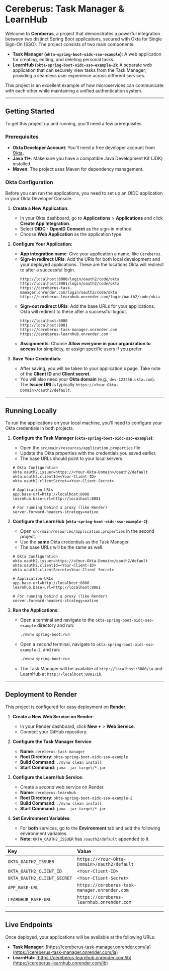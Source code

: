 # Cereberus: Task Manager & LearnHub

Welcome to **Cereberus**, a project that demonstrates a powerful integration between two distinct Spring Boot applications, secured with Okta for Single Sign-On (SSO). The project consists of two main components:

  * **Task Manager (`okta-spring-boot-oidc-sso-example`)**: A web application for creating, editing, and deleting personal tasks.
  * **LearnHub (`okta-spring-boot-oidc-sso-example-2`)**: A separate web application that can securely view tasks from the Task Manager, providing a seamless user experience across different services.

This project is an excellent example of how microservices can communicate with each other while maintaining a unified authentication system.

-----

## Getting Started

To get this project up and running, you'll need a few prerequisites.

### Prerequisites

  * **Okta Developer Account**: You'll need a free developer account from [Okta](https://developer.okta.com/signup/).
  * **Java 11+**: Make sure you have a compatible Java Development Kit (JDK) installed.
  * **Maven**: The project uses Maven for dependency management.

### Okta Configuration

Before you can run the applications, you need to set up an OIDC application in your Okta Developer Console.

1.  **Create a New Application**:

      * In your Okta dashboard, go to **Applications** \> **Applications** and click **Create App Integration**.
      * Select **OIDC - OpenID Connect** as the sign-in method.
      * Choose **Web Application** as the application type.

2.  **Configure Your Application**:

      * **App integration name**: Give your application a name, like `Cereberus`.
      * **Sign-in redirect URIs**: Add the URIs for both local development and your deployed applications. These are the locations Okta will redirect to after a successful login.
        ```
        http://localhost:8080/login/oauth2/code/okta
        http://localhost:8081/login/oauth2/code/okta
        https://cereberus-task-manager.onrender.com/login/oauth2/code/okta
        https://cereberus-learnhub.onrender.com/login/oauth2/code/okta
        ```
      * **Sign-out redirect URIs**: Add the base URLs for your applications. Okta will redirect to these after a successful logout.
        ```
        http://localhost:8080
        http://localhost:8081
        https://cereberus-task-manager.onrender.com
        https://cereberus-learnhub.onrender.com
        ```
      * **Assignments**: Choose **Allow everyone in your organization to access** for simplicity, or assign specific users if you prefer.

3.  **Save Your Credentials**:

      * After saving, you will be taken to your application's page. Take note of the **Client ID** and **Client secret**.
      * You will also need your **Okta domain** (e.g., `dev-123456.okta.com`). The **Issuer URI** is typically `https://<Your-Okta-Domain>/oauth2/default`.

-----

## Running Locally

To run the applications on your local machine, you'll need to configure your Okta credentials in both projects.

1.  **Configure the Task Manager (`okta-spring-boot-oidc-sso-example`)**:

      * Open the `src/main/resources/application.properties` file.
      * Update the Okta properties with the credentials you saved earlier.
      * The base URLs should point to your local servers.

    <!-- end list -->

    ```properties
    # Okta Configuration
    okta.oauth2.issuer=https://<Your-Okta-Domain>/oauth2/default
    okta.oauth2.clientId=<Your-Client-ID>
    okta.oauth2.clientSecret=<Your-Client-Secret>

    # Application URLs
    app.base-url=http://localhost:8080
    learnhub.base-url=http://localhost:8081

    # For running behind a proxy (like Render)
    server.forward-headers-strategy=native
    ```

2.  **Configure the LearnHub (`okta-spring-boot-oidc-sso-example-2`)**:

      * Open `src/main/resources/application.properties` in the second project.
      * Use the **same** Okta credentials as the Task Manager.
      * The base URLs will be the same as well.

    <!-- end list -->

    ```properties
    # Okta Configuration
    okta.oauth2.issuer=https://<Your-Okta-Domain>/oauth2/default
    okta.oauth2.clientId=<Your-Client-ID>
    okta.oauth2.clientSecret=<Your-Client-Secret>

    # Application URLs
    app.base-url=http://localhost:8080
    learnhub.base-url=http://localhost:8081

    # For running behind a proxy (like Render)
    server.forward-headers-strategy=native
    ```

3.  **Run the Applications**:

      * Open a terminal and navigate to the `okta-spring-boot-oidc-sso-example` directory and run:
        ```bash
        ./mvnw spring-boot:run
        ```
      * Open a *second* terminal, navigate to `okta-spring-boot-oidc-sso-example-2`, and run:
        ```bash
        ./mvnw spring-boot:run
        ```
      * The Task Manager will be available at `http://localhost:8080/ia` and LearnHub at `http://localhost:8081/ib`.

-----

## Deployment to Render

This project is configured for easy deployment on **Render**.

1.  **Create a New Web Service on Render**:

      * In your Render dashboard, click **New +** \> **Web Service**.
      * Connect your GitHub repository.

2.  **Configure the Task Manager Service**:

      * **Name**: `cereberus-task-manager`
      * **Root Directory**: `okta-spring-boot-oidc-sso-example`
      * **Build Command**: `./mvnw clean install`
      * **Start Command**: `java -jar target/*.jar`

3.  **Configure the LearnHub Service**:

      * Create a *second* web service on Render.
      * **Name**: `cereberus-learnhub`
      * **Root Directory**: `okta-spring-boot-oidc-sso-example-2`
      * **Build Command**: `./mvnw clean install`
      * **Start Command**: `java -jar target/*.jar`

4.  **Set Environment Variables**:

      * For **both** services, go to the **Environment** tab and add the following environment variables.
      * **Note**: `OKTA_OAUTH2_ISSUER` has `/oauth2/default` appended to it.

| Key | Value |
| :--- | :--- |
| `OKTA_OAUTH2_ISSUER` | `https://<Your-Okta-Domain>/oauth2/default` |
| `OKTA_OAUTH2_CLIENT_ID` | `<Your-Client-ID>` |
| `OKTA_OAUTH2_CLIENT_SECRET` | `<Your-Client-Secret>` |
| `APP_BASE-URL` | `https://cereberus-task-manager.onrender.com` |
| `LEARNHUB_BASE-URL` | `https://cereberus-learnhub.onrender.com` |

-----

## Live Endpoints

Once deployed, your applications will be available at the following URLs:

  * **Task Manager**: [https://cereberus-task-manager.onrender.com/ia](https://cereberus-task-manager.onrender.com/ia)
  * **LearnHub**: [https://cereberus-learnhub.onrender.com/ib](https://cereberus-learnhub.onrender.com/ib)
